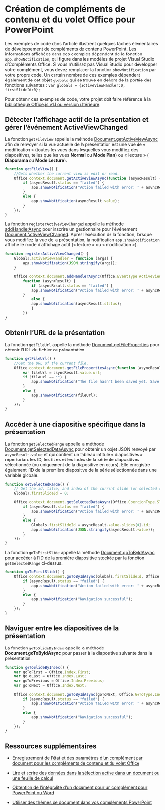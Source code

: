 
# Création de compléments de contenu et du volet Office pour PowerPoint

Les exemples de code dans l’article illustrent quelques tâches élémentaires de développement de compléments de contenu PowerPoint. Les informations affichées dans ces exemples dépendent de la fonction  `app.showNotification`, qui figure dans les modèles de projet Visual Studio d’Compléments Office. Si vous n’utilisez pas Visual Studio pour développer votre complément, vous devez remplacer la fonction  `showNotification` par votre propre code. Un certain nombre de ces exemples dépendent également de cet objet `globals` qui se trouve en dehors de la portée des fonctions suivantes : `var globals = {activeViewHandler:0, firstSlideId:0};`

Pour obtenir ces exemples de code, votre projet doit faire référence à la [bibliothèque Office.js v1.1 ou version ultérieure](../../docs/develop/referencing-the-javascript-api-for-office-library-from-its-cdn.md).


## Détecter l’affichage actif de la présentation et gérer l’événement ActiveViewChanged

La fonction  `getFileView` appelle la méthode [Document.getActiveViewAsync](../../reference/shared/document.getactiveviewasync.md) afin de renvoyer si la vue actuelle de la présentation est une vue de « modification » (toutes les vues dans lesquelles vous modifiez des diapositives, telles que les vues **Normal** ou **Mode Plan**) ou « lecture » ( **Diaporama** ou **Mode Lecture**).


```js
function getFileView() {
    //Gets whether the current view is edit or read.
    Office.context.document.getActiveViewAsync(function (asyncResult) {
        if (asyncResult.status == "failed") {
            app.showNotification("Action failed with error: " + asyncResult.error.message);
        }
        else {
            app.showNotification(asyncResult.value);
        }
    });
}
```

La fonction  `registerActiveViewChanged` appelle la méthode [addHandlerAsync](../../reference/shared/document.addhandlerasync.md) pour inscrire un gestionnaire pour l’événement [Document.ActiveViewChanged](../../reference/shared/document.activeviewchanged.md). Après l’exécution de la fonction, lorsque vous modifiez la vue de la présentation, la notification  `app.showNotification` affiche le mode d’affichage actif (« lecture » ou « modification »).




```js
function registerActiveViewChanged() {
    Globals.activeViewHandler = function (args) {
        app.showNotification(JSON.stringify(args));
    }

    Office.context.document.addHandlerAsync(Office.EventType.ActiveViewChanged, Globals.activeViewHandler, 
        function (asyncResult) {
            if (asyncResult.status == "failed") {
            app.showNotification("Action failed with error: " + asyncResult.error.message);
        }
            else {
            app.showNotification(asyncResult.status);
            }
        });
}
```


## Obtenir l’URL de la présentation

La fonction `getFileUrl` appelle la méthode [Document.getFileProperties](../../reference/shared/document.getfilepropertiesasync.md) pour obtenir l’URL du fichier de présentation.


```js
function getFileUrl() {
    //Get the URL of the current file.
    Office.context.document.getFilePropertiesAsync(function (asyncResult) {
        var fileUrl = asyncResult.value.url;
        if (fileUrl == "") {
            app.showNotification("The file hasn't been saved yet. Save the file and try again");
        }
        else {
            app.showNotification(fileUrl);
        }
    });
}
```


## Accéder à une diapositive spécifique dans la présentation

La fonction  `getSelectedRange` appelle la méthode [Document.getSelectedDataAsync](../../reference/shared/document.getselecteddataasync.md) pour obtenir un objet JSON renvoyé par `asyncResult.value` et qui contient un tableau intitulé « diapositives » répertoriant les ID, les titres et les index de la série de diapositives sélectionnée (ou uniquement de la diapositive en cours). Elle enregistre également l’ID de la première diapositive de la série sélectionnée dans une variable globale.


```js
function getSelectedRange() {
    // Get the id, title, and index of the current slide (or selected slides) and store the first slide id */
    Globals.firstSlideId = 0;

    Office.context.document.getSelectedDataAsync(Office.CoercionType.SlideRange, function (asyncResult) {
        if (asyncResult.status == "failed") {
            app.showNotification("Action failed with error: " + asyncResult.error.message);
        }
        else {
            Globals.firstSlideId = asyncResult.value.slides[0].id;
            app.showNotification(JSON.stringify(asyncResult.value));
        }
    });
}
```

La fonction  `goToFirstSlide` appelle la méthode [Document.goToByIdAsync](../../reference/shared/document.gotobyidasync.md) pour accéder à l’ID de la première diapositive stockée par la fonction `getSelectedRange` ci-dessus.




```js
function goToFirstSlide() {
    Office.context.document.goToByIdAsync(Globals.firstSlideId, Office.GoToType.Slide, function (asyncResult) {
        if (asyncResult.status == "failed") {
            app.showNotification("Action failed with error: " + asyncResult.error.message);
        }
        else {
            app.showNotification("Navigation successful");
        }
    });
}
```


## Naviguer entre les diapositives de la présentation

La fonction  `goToSlideByIndex` appelle la méthode **Document.goToByIdAsync** pour passer à la diapositive suivante dans la présentation.


```js
function goToSlideByIndex() {
    var goToFirst = Office.Index.First;
    var goToLast = Office.Index.Last;
    var goToPrevious = Office.Index.Previous;
    var goToNext = Office.Index.Next;

    Office.context.document.goToByIdAsync(goToNext, Office.GoToType.Index, function (asyncResult) {
        if (asyncResult.status == "failed") {
            app.showNotification("Action failed with error: " + asyncResult.error.message);
        }
        else {
            app.showNotification("Navigation successful");
        }
    });
}
```




## Ressources supplémentaires

- [Enregistrement de l’état et des paramètres d’un complément par document pour les compléments de contenu et du volet Office](../../docs/develop/persisting-add-in-state-and-settings.md#how-to-save-add-in-state-and-settings-per-document-for-content-and-task-pane-add-ins)

- [Lire et écrire des données dans la sélection active dans un document ou une feuille de calcul](../../docs/develop/read-and-write-data-to-the-active-selection-in-a-document-or-spreadsheet.md)
    
- [Obtention de l’intégralité d’un document pour un complément pour PowerPoint ou Word](../../docs/develop/get-the-whole-document-from-an-add-in-for-powerpoint-or-word.md)
    
- [Utiliser des thèmes de document dans vos compléments PowerPoint](../powerpoint/use-document-themes-in-your-powerpoint-add-ins.md)
    

